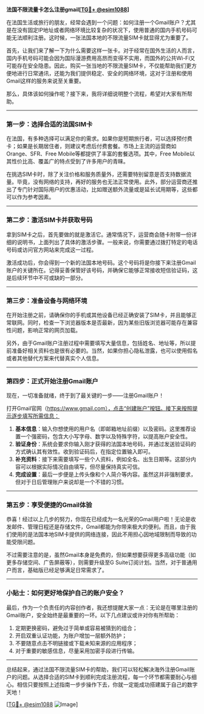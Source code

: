 **法国不限流量卡怎么注册gmail[[TG💪+ @esim1088](https://t.me/s/esim1088)]**

在法国生活或旅行的朋友，经常会遇到一个问题：如何注册一个Gmail账户？尤其是在没有固定IP地址或者网络环境比较复杂的状况下，使用普通的国内手机号码可能无法顺利注册。这时候，一张法国本地的不限流量SIM卡就显得尤为重要了。

首先，让我们来了解一下为什么需要这样一张卡。对于经常在国外生活的人而言，国内手机号码可能会因为国际漫游费用高昂而变得不实用，而国外的公共Wi-Fi又可能存在安全隐患。因此，购买一张当地的不限流量SIM卡，不仅能帮助我们更方便地进行日常通讯，还能为我们提供稳定、安全的网络环境，这对于注册和使用Gmail这样的服务来说至关重要。

那么，具体该如何操作呢？接下来，我将详细说明整个流程，希望对大家有所帮助。

---

### 第一步：选择合适的法国SIM卡

在法国，有多种选择可以满足你的需求。如果你是短期旅行者，可以选择预付费卡；如果是长期居住者，则建议考虑后付费套餐。市场上主流的运营商如Orange、SFR、Free Mobile等都提供了丰富的套餐选项。其中，Free Mobile以其性价比高、覆盖广的特点受到了许多用户的青睐。

在挑选SIM卡时，除了关注价格和服务质量外，还需要特别留意是否支持数据流量。毕竟，没有网络的支持，再好的服务也无法正常使用。此外，部分运营商还推出了专门针对国际用户的优惠活动，比如赠送额外流量或是延长试用期等，这些都可以作为参考因素。

---

### 第二步：激活SIM卡并获取号码

拿到SIM卡之后，首先要做的就是激活它。通常情况下，运营商会随卡附带一份详细的说明书，上面列出了具体的激活步骤。一般来说，你需要通过拨打特定的电话号码或访问官方网站来完成这一过程。

激活成功后，你会得到一个新的法国本地号码。这个号码将是你接下来注册Gmail账户的关键所在。记得妥善保管好该号码，并确保它能够正常接收短信验证码，这是后续环节中不可或缺的一部分。

---

### 第三步：准备设备与网络环境

在开始注册之前，请确保你的手机或其他设备已经正确安装了SIM卡，并且能够正常联网。同时，检查一下浏览器版本是否最新，因为某些旧版浏览器可能存在兼容性问题，影响正常的网页加载。

另外，由于Gmail账户注册过程中需要填写大量信息，包括姓名、地址等，所以提前准备好相关资料也是很有必要的。当然，如果你担心隐私泄露，也可以使用假名或者其他替代方案来代替真实个人信息。

---

### 第四步：正式开始注册Gmail账户

现在，一切准备就绪，终于到了最关键的一步——注册Gmail账户！

打开Gmail官网（https://www.gmail.com），点击“创建账户”按钮。接下来按照提示逐步填写所需信息：

1. **基本信息**：输入你想使用的用户名（即邮箱地址前缀）以及密码。这里推荐设置一个强密码，包含大小写字母、数字以及特殊字符，以提高账户安全性。
2. **验证身份**：系统会要求你输入刚才获得的法国本地号码，并通过发送验证码的方式确认其有效性。收到验证码后，在指定位置输入即可。
3. **补充资料**：接下来需要填写一些个人资料，例如全名、出生日期等。这部分内容可以根据实际情况自由填写，但尽量保持真实可信。
4. **完成设置**：最后一步便是上传头像和个人简介等内容。虽然这并非强制要求，但对于日后管理账户来说却是一个不错的习惯。

---

### 第五步：享受便捷的Gmail体验

恭喜！经过以上几步的努力，你现在已经成为一名光荣的Gmail用户啦！无论是收发邮件、管理日程还是存储文件，Gmail都能为你带来极大的便利。而且，由于我们使用的是法国本地SIM卡提供的网络连接，因此不用担心因地域限制而导致的功能受限问题。

不过需要注意的是，虽然Gmail本身是免费的，但如果想要获得更多高级功能（如更多存储空间、广告屏蔽等），则需要升级至G Suite订阅计划。当然，对于普通用户而言，基础版已经足够满足日常需求了。

---

### 小贴士：如何更好地保护自己的账户安全？

最后，作为一个负责任的内容创作者，我还想提醒大家一点：无论是在哪里注册的Gmail账户，安全始终是最重要的一环。以下几点建议或许对你有所帮助：

1. 定期更换密码，避免过于简单或容易被猜到的组合；
2. 开启双重认证功能，为账户增加一层额外防护；
3. 不要随意点击不明链接或下载未知来源的应用程序；
4. 对于重要的敏感信息，尽量采用加密手段进行传输。

---

总结起来，通过法国不限流量SIM卡的帮助，我们可以轻松解决海外注册Gmail账户的问题。从选择合适的SIM卡到顺利完成注册流程，每一个环节都需要耐心与细心。相信只要按照上述指南一步步操作下去，你就一定能成功搭建属于自己的数字天地！

[[TG💪+ @esim1088](https://t.me/s/esim1088) ![Image](https://i.postimg.cc/4NQfJmqS/Snipaste-2025-05-13-00-14-12.png)]
